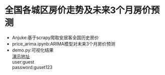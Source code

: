 # 全国各城区房价走势及未来3个月房价预测
- Anjuke:基于scrapy爬取安居客全国历史房价
- price_arima.ipynb:ARIMA模型对未来3个月房价预测
- demo.py:可视化结果   
[演示地址](http://193.112.61.107:8051/)  
user:guest   
password:guset123
